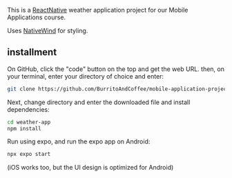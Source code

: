 This is a [ReactNative](https://reactnative.dev/) weather application project for our Mobile Applications course.

Uses [NativeWind](https://nativewind.dev/) for styling.

## installment

On GitHub, click the "code" button on the top and get the web URL.
then, on your terminal, enter your directory of choice and enter:

```bash
git clone https://github.com/BurritoAndCoffee/mobile-application-project.git
```

Next, change directory and enter the downloaded file and install dependencies:

```bash
cd weather-app
npm install
```

Run using expo, and run the expo app on Android:

```bash
npx expo start
```

(iOS works too, but the UI design is optimized for Android)
